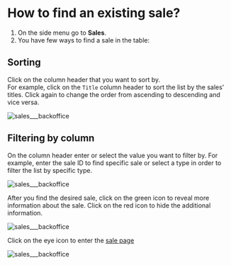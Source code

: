 # How to find an existing sale?

1. On the side menu go to **Sales**.
2. You have few ways to find a sale in the table:

## Sorting

Click on the column header that you want to sort by.  
For example, click on the `Title` column header to sort the list by the sales' titles. Click again to change the order from ascending to descending and vice versa.

![sales___backoffice](https://user-images.githubusercontent.com/20393485/47138040-f887c000-d2c0-11e8-81a8-a1a5d2a1add4.jpg)

## Filtering by column

On the column header enter or select the value you want to filter by. For example, enter the sale ID to find specific sale or select a type in order to filter the list by specific type.

![sales___backoffice](https://user-images.githubusercontent.com/20393485/47138295-a3987980-d2c1-11e8-9bc4-b53b26aa9b7b.jpg)



After you find the desired sale, click on the green icon to reveal more information about the sale. Click on the red icon to hide the additional information.

![sales___backoffice](https://user-images.githubusercontent.com/20393485/47139201-e3f8f700-d2c3-11e8-901e-21156f245eb6.jpg)

Click on the eye icon to enter the [sale page](../sale/understanding-the-sale-page.md)

![sales___backoffice](https://user-images.githubusercontent.com/20393485/47139277-11de3b80-d2c4-11e8-9805-58a64e427a6d.jpg)

